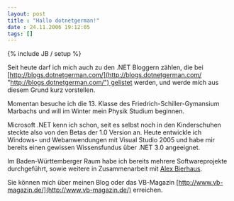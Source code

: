 ```yaml
---
layout: post
title : "Hallo dotnetgerman!"
date : 24.11.2006 19:12:05
tags: []
---
```

{% include JB / setup %}

Seit heute darf ich mich auch zu den .NET Bloggern zählen, die bei [http://blogs.dotnetgerman.com/](http://blogs.dotnetgerman.com/ "http://blogs.dotnetgerman.com/") gelistet werden, und werde mich aus diesem Grund kurz vorstellen.

Momentan besuche ich die 13. Klasse des Friedrich-Schiller-Gymansium Marbachs und will im Winter mein Physik Studium beginnen.

Microsoft .NET kenn ich schon, seit es selbst noch in den Kinderschuhen steckte also von den Betas der 1.0 Version an. Heute entwickle ich Windows- und Webanwendungen mit Visual Studio 2005 und habe mir bereits einen gewissen Wissensfundus über .NET 3.0 angeeignet.

Im Baden-Württemberger Raum habe ich bereits mehrere Softwareprojekte durchgeführt, sowie weitere in Zusammenarbeit mit [Alex Bierhaus](http://vb-magazin.de/forums/blogs/alexbierhaus/default.aspx).

Sie können mich über meinen Blog oder das VB-Magazin [http://www.vb-magazin.de/](http://www.vb-magazin.de/) erreichen.
